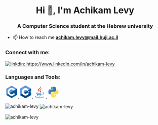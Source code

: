 <h1 align="center">Hi 👋, I'm Achikam Levy</h1>
<h3 align="center">A Computer Science student at the Hebrew university</h3>

- 📫 How to reach me **achikam.levy@mail.huji.ac.il**

<h3 align="left">Connect with me:</h3>
<p align="left">
<a href="https://linkedin.com/in/linkdin: https://www.linkedin.com/in/achikam-levy" target="blank"><img align="center" src="https://raw.githubusercontent.com/rahuldkjain/github-profile-readme-generator/master/src/images/icons/Social/linked-in-alt.svg" alt="linkdin: https://www.linkedin.com/in/achikam-levy" height="30" width="40" /></a>
</p>

<h3 align="left">Languages and Tools:</h3>
<p align="left"> <a href="https://www.cprogramming.com/" target="_blank" rel="noreferrer"> <img src="https://raw.githubusercontent.com/devicons/devicon/master/icons/c/c-original.svg" alt="c" width="40" height="40"/> </a> <a href="https://www.w3schools.com/cpp/" target="_blank" rel="noreferrer"> <img src="https://raw.githubusercontent.com/devicons/devicon/master/icons/cplusplus/cplusplus-original.svg" alt="cplusplus" width="40" height="40"/> </a> <a href="https://www.java.com" target="_blank" rel="noreferrer"> <img src="https://raw.githubusercontent.com/devicons/devicon/master/icons/java/java-original.svg" alt="java" width="40" height="40"/> </a> <a href="https://www.python.org" target="_blank" rel="noreferrer"> <img src="https://raw.githubusercontent.com/devicons/devicon/master/icons/python/python-original.svg" alt="python" width="40" height="40"/> </a> </p>

<p><img align="left" src="https://github-readme-stats.vercel.app/api/top-langs?username=achikam-levy&show_icons=true&locale=en&layout=compact" alt="achikam-levy" /></p>

<p>&nbsp;<img align="center" src="https://github-readme-stats.vercel.app/api?username=achikam-levy&show_icons=true&locale=en" alt="achikam-levy" /></p>

<p><img align="center" src="https://github-readme-streak-stats.herokuapp.com/?user=achikam-levy&" alt="achikam-levy" /></p>
